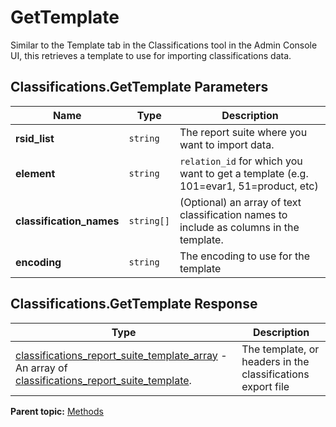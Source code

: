 # GetTemplate

Similar to the Template tab in the Classifications tool in the Admin Console UI, this retrieves a template to use for importing classifications data.

## Classifications.GetTemplate Parameters

|Name|Type|Description|
|----|----|-----------|
| **rsid_list** | `string` | The report suite where you want to import data. |
| **element** | `string` |  `relation_id` for which you want to get a template (e.g. 101=evar1, 51=product, etc) |
| **classification_names** | `string[]` | (Optional) an array of text classification names to include as columns in the template. |
| **encoding** | `string` | The encoding to use for the template |

## Classifications.GetTemplate Response

| Type | Description |
|--------|---------------|
| [classifications_report_suite_template_array](../data_types/r_classifications_report_suite_template_array.md#) - An array of [classifications_report_suite_template](../data_types/r_classifications_report_suite_template.md#).| The template, or headers in the classifications export file |

**Parent topic:** [Methods](../methods/classifications_methods.md)

